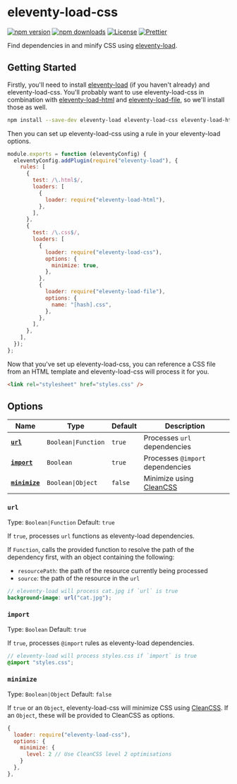 # eleventy-load-css

[![npm version][npm-version-src]][npm-version-href]
[![npm downloads][npm-downloads-src]][npm-downloads-href]
[![License][license-src]][license-href]
[![Prettier][prettier-src]][prettier-href]

Find dependencies in and minify CSS using [eleventy-load](https://github.com/gregives/eleventy-load).

## Getting Started

Firstly, you'll need to install [eleventy-load](https://github.com/gregives/eleventy-load) (if you haven't already) and eleventy-load-css. You'll probably want to use eleventy-load-css in combination with [eleventy-load-html](https://github.com/gregives/eleventy-load-html) and [eleventy-load-file](https://github.com/gregives/eleventy-load-file), so we'll install those as well.

```sh
npm install --save-dev eleventy-load eleventy-load-css eleventy-load-html eleventy-load-file
```

Then you can set up eleventy-load-css using a rule in your eleventy-load options.

```js
module.exports = function (eleventyConfig) {
  eleventyConfig.addPlugin(require("eleventy-load"), {
    rules: [
      {
        test: /\.html$/,
        loaders: [
          {
            loader: require("eleventy-load-html"),
          },
        ],
      },
      {
        test: /\.css$/,
        loaders: [
          {
            loader: require("eleventy-load-css"),
            options: {
              minimize: true,
            },
          },
          {
            loader: require("eleventy-load-file"),
            options: {
              name: "[hash].css",
            },
          },
        ],
      },
    ],
  });
};
```

Now that you've set up eleventy-load-css, you can reference a CSS file from an HTML template and eleventy-load-css will process it for you.

```html
<link rel="stylesheet" href="styles.css" />
```

## Options

| Name                        | Type                | Default | Description                                                            |
| --------------------------- | ------------------- | ------- | ---------------------------------------------------------------------- |
| [**`url`**](#url)           | `Boolean\|Function` | `true`  | Processes `url` dependencies                                           |
| [**`import`**](#import)     | `Boolean`           | `true`  | Processes `@import` dependencies                                       |
| [**`minimize`**](#minimize) | `Boolean\|Object`   | `false` | Minimize using [CleanCSS](https://github.com/jakubpawlowicz/clean-css) |

### `url`

Type: `Boolean|Function` Default: `true`

If `true`, processes `url` functions as eleventy-load dependencies.

If `Function`, calls the provided function to resolve the path of the dependency first, with an object containing the following:
- `resourcePath`: the path of the resource currently being processed
- `source`: the path of the resource in the `url`

```scss
// eleventy-load will process cat.jpg if `url` is true
background-image: url("cat.jpg");
```

### `import`

Type: `Boolean` Default: `true`

If `true`, processes `@import` rules as eleventy-load dependencies.

```scss
// eleventy-load will process styles.css if `import` is true
@import "styles.css";
```

### `minimize`

Type: `Boolean|Object` Default: `false`

If `true` or an `Object`, eleventy-load-css will minimize CSS using [CleanCSS](https://github.com/jakubpawlowicz/clean-css). If an `Object`, these will be provided to CleanCSS as options.

```js
{
  loader: require("eleventy-load-css"),
  options: {
    minimize: {
      level: 2 // Use CleanCSS level 2 optimisations
    }
  },
},
```

<!-- References -->

[npm-version-src]: https://img.shields.io/npm/v/eleventy-load-css/latest.svg
[npm-version-href]: https://npmjs.com/package/eleventy-load-css
[npm-downloads-src]: https://img.shields.io/npm/dt/eleventy-load-css.svg
[npm-downloads-href]: https://npmjs.com/package/eleventy-load-css
[license-src]: https://img.shields.io/npm/l/eleventy-load-css.svg
[license-href]: https://npmjs.com/package/eleventy-load-css
[prettier-src]: https://img.shields.io/badge/code_style-prettier-ff69b4.svg
[prettier-href]: https://github.com/prettier/prettier
